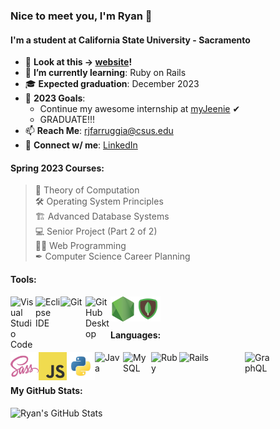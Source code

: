 ### Nice to meet you, I'm Ryan 👋

[1]: http://rjfar.com
[2]: https://www.linkedin.com/in/rjfar99/
[3]: https://myjeenie.com
[4]: https://www.caiso.com/Pages/default.aspx

#### I'm a student at California State University - Sacramento
- 🎉 **Look at this -> [website][1]!**<br>
- 🌱 **I’m currently learning**: Ruby on Rails<br>
- 🎓 **Expected graduation**: December 2023<br>
- 🥅 **2023 Goals**:
  - Continue my awesome internship at [myJeenie][3] ✔<br>
  - GRADUATE!!!
- 📫 **Reach Me**: rjfarruggia@csus.edu<br>
- 🔗 **Connect w/ me**: [LinkedIn][2]<br>

#### Spring 2023 Courses:
> 🧠 Theory of Computation<br>
> 🛠 Operating System Principles<br>
> 🏗 Advanced Database Systems<br>
> 💻 Senior Project (Part 2 of 2)<br>
> 👩‍💻 Web Programming<br>
> ✒ Computer Science Career Planning

#### Tools:

<img align="left" alt="Visual Studio Code" width="40px" src="https://upload.wikimedia.org/wikipedia/commons/thumb/9/9a/Visual_Studio_Code_1.35_icon.svg/2048px-Visual_Studio_Code_1.35_icon.svg.png" />
<img align="left" alt="Eclipse IDE" width="40px" src="https://cdn.freebiesupply.com/logos/large/2x/eclipse-11-logo-png-transparent.png" />
<img align="left" alt="Git" width="40px" src="https://git-scm.com/images/logos/downloads/Git-Icon-1788C.png" />
<img align="left" alt="GitHub Desktop" width="40px" src="https://upload.wikimedia.org/wikipedia/commons/thumb/a/ae/Github-desktop-logo-symbol.svg/1024px-Github-desktop-logo-symbol.svg.png" />
<img align="left" alt="Node.js" width="40px" src="https://raw.githubusercontent.com/github/explore/80688e429a7d4ef2fca1e82350fe8e3517d3494d/topics/nodejs/nodejs.png" />
<img align="left" alt="MongoDB" width="40px" src="https://github.com/Aomary81/loud-backspace.github.io/blob/main/readme_assets/icons/mongodbicon.png" />
<br />
<br />

#### Languages:

<img align="left" alt="Sass" width="45px" src="https://raw.githubusercontent.com/github/explore/80688e429a7d4ef2fca1e82350fe8e3517d3494d/topics/sass/sass.png" />
<img align="left" alt="JavaScript" width="45px" src="https://raw.githubusercontent.com/github/explore/80688e429a7d4ef2fca1e82350fe8e3517d3494d/topics/javascript/javascript.png" />
<img align="left" alt="Python" width="45px" src="https://raw.githubusercontent.com/github/explore/80688e429a7d4ef2fca1e82350fe8e3517d3494d/topics/python/python.png" />
<img align="left" alt="Java" width="45px" src="https://plumbr.io/app/uploads/2019/06/java.png" />
<img align="left" alt="MySQL" width="45px" src="https://www.freepnglogos.com/uploads/logo-mysql-png/logo-mysql-mysql-logo-png-images-are-download-crazypng-21.png" />
<img align="left" alt="Ruby" width="45px" src="https://www.logolynx.com/images/logolynx/85/85e74fd4ec731ee889a1812c10a196fa.png" />
<img align="left" alt="Rails" width="105px" src="https://upload.wikimedia.org/wikipedia/commons/thumb/6/62/Ruby_On_Rails_Logo.svg/2560px-Ruby_On_Rails_Logo.svg.png" />
<img align="left" alt="GraphQL" width="45px" src="https://upload.wikimedia.org/wikipedia/commons/thumb/1/17/GraphQL_Logo.svg/2048px-GraphQL_Logo.svg.png" />


<br />
<br />

#### My GitHub Stats:

![Ryan's GitHub Stats](https://github-readme-stats.vercel.app/api?username=ryan-farruggia&theme=dark&show_icons=true)
